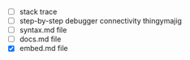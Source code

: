 - [ ] stack trace
- [ ] step-by-step debugger connectivity thingymajig
- [ ] syntax.md file
- [ ] docs.md file
- [x] embed.md file
